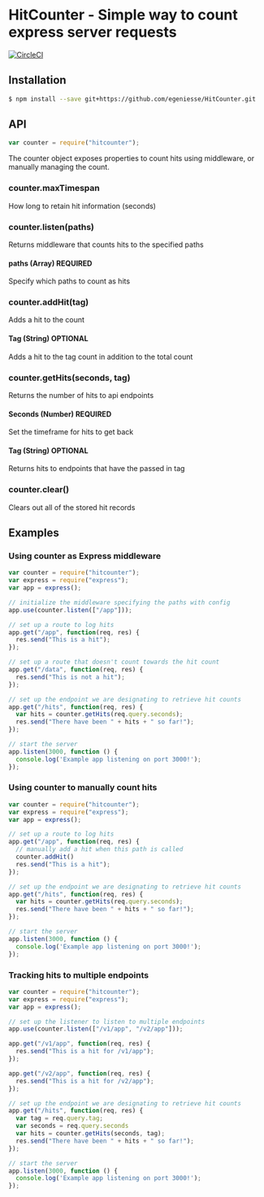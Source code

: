 # HitCounter - Simple way to count express server requests

[![CircleCI](https://circleci.com/gh/egeniesse/HitCount.svg?style=svg)](https://circleci.com/gh/egeniesse/HitCount)


## Installation

```bash
$ npm install --save git+https://github.com/egeniesse/HitCounter.git
```

## API

```js
var counter = require("hitcounter");
```
The counter object exposes properties to count hits using middleware, or manually managing the count.

### counter.maxTimespan
How long to retain hit information (seconds)

### counter.listen(paths)
Returns middleware that counts hits to the specified paths
#### paths (Array) REQUIRED
Specify which paths to count as hits

### counter.addHit(tag)
Adds a hit to the count
#### Tag (String) OPTIONAL
Adds a hit to the tag count in addition to the total count

### counter.getHits(seconds, tag)
Returns the number of hits to api endpoints
#### Seconds (Number) REQUIRED
Set the timeframe for hits to get back
#### Tag (String) OPTIONAL
Returns hits to endpoints that have the passed in tag

### counter.clear()
Clears out all of the stored hit records

## Examples

### Using counter as Express middleware

```js
var counter = require("hitcounter");
var express = require("express");
var app = express();

// initialize the middleware specifying the paths with config
app.use(counter.listen(["/app"]));

// set up a route to log hits
app.get("/app", function(req, res) {
  res.send("This is a hit");
});

// set up a route that doesn't count towards the hit count
app.get("/data", function(req, res) {
  res.send("This is not a hit");
});

// set up the endpoint we are designating to retrieve hit counts
app.get("/hits", function(req, res) {
  var hits = counter.getHits(req.query.seconds);
  res.send("There have been " + hits + " so far!");
});

// start the server
app.listen(3000, function () {
  console.log('Example app listening on port 3000!');
});
```

### Using counter to manually count hits

```js
var counter = require("hitcounter");
var express = require("express");
var app = express();

// set up a route to log hits
app.get("/app", function(req, res) {
  // manually add a hit when this path is called
  counter.addHit()
  res.send("This is a hit");
});

// set up the endpoint we are designating to retrieve hit counts
app.get("/hits", function(req, res) {
  var hits = counter.getHits(req.query.seconds);
  res.send("There have been " + hits + " so far!");
});

// start the server
app.listen(3000, function () {
  console.log('Example app listening on port 3000!');
});
```

### Tracking hits to multiple endpoints

```js
var counter = require("hitcounter");
var express = require("express");
var app = express();

// set up the listener to listen to multiple endpoints
app.use(counter.listen(["/v1/app", "/v2/app"]));

app.get("/v1/app", function(req, res) {
  res.send("This is a hit for /v1/app");
});

app.get("/v2/app", function(req, res) {
  res.send("This is a hit for /v2/app");
});

// set up the endpoint we are designating to retrieve hit counts
app.get("/hits", function(req, res) {
  var tag = req.query.tag;
  var seconds = req.query.seconds
  var hits = counter.getHits(seconds, tag);
  res.send("There have been " + hits + " so far!");
});

// start the server
app.listen(3000, function () {
  console.log('Example app listening on port 3000!');
});
```
